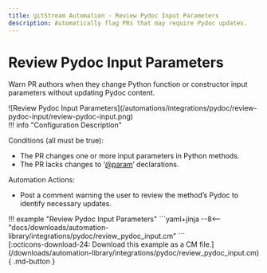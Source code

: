 ```yaml
---
title: gitStream Automation - Review Pydoc Input Parameters
description: Automatically flag PRs that may require Pydoc updates.
---
```

# Review Pydoc Input Parameters

Warn PR authors when they change Python function or constructor input parameters without updating Pydoc content.

<!-- --8<-- [start:example]-->

<div class="automationImage" markdown="1">
![Review Pydoc Input Parameters](/automations/integrations/pydoc/review-pydoc-input/review-pydoc-input.png)
</div>
<div class="automationDescription" markdown="1">
!!! info "Configuration Description"

Conditions (all must be true):

* The PR changes one or more input parameters in Python methods.
* The PR lacks changes to ‘[@param](https://github.com/param)’ declarations.

Automation Actions:

* Post a comment warning the user to review the method’s Pydoc to identify necessary updates.

</div>
<div class="automationExample" markdown="1">
!!! example "Review Pydoc Input Parameters"
    ```yaml+jinja
    --8<-- "docs/downloads/automation-library/integrations/pydoc/review_pydoc_input.cm"
    ```
    <div class="result" markdown>
      <span>
      [:octicons-download-24: Download this example as a CM file.](/downloads/automation-library/integrations/pydoc/review_pydoc_input.cm){ .md-button }
      </span>
    </div>
</div>
<!-- --8<-- [end:example]-->